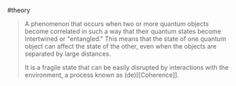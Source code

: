 #theory 

> A phenomenon that occurs when two or more quantum objects become correlated in such a way that their quantum states become intertwined or "entangled." This means that the state of one quantum object can affect the state of the other, even when the objects are separated by large distances. 
> 
> It is a fragile state that can be easily disrupted by interactions with the environment, a process known as (de)[[Coherence]].